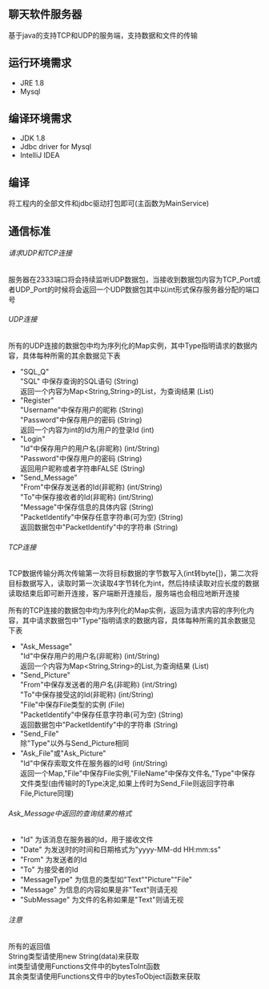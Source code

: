 ## 聊天软件服务器
基于java的支持TCP和UDP的服务端，支持数据和文件的传输
## 运行环境需求
* JRE 1.8
* Mysql
## 编译环境需求
* JDK 1.8
* Jdbc driver for Mysql
* IntelliJ IDEA
## 编译
将工程内的全部文件和jdbc驱动打包即可(主函数为MainService)
## 通信标准
###### 请求UDP和TCP连接
服务器在2333端口将会持续监听UDP数据包，当接收到数据包内容为TCP_Port或者UDP_Port的时候将会返回一个UDP数据包其中以int形式保存服务器分配的端口号
###### UDP连接
所有的UDP连接的数据包中均为序列化的Map实例，其中Type指明请求的数据内容，具体每种所需的其余数据见下表  
* "SQL_Q"   
  "SQL" 中保存查询的SQL语句 (String)  
  返回一个内容为Map<String,String>的List，为查询结果 (List)
* "Register"  
  "Username"中保存用户的昵称 (String)  
  "Password"中保存用户的密码 (String)  
  返回一个内容为int的Id为用户的登录Id (int)
* "Login"  
  "Id"中保存用户的用户名(非昵称) (int/String)  
  "Password"中保存用户的密码 (String)  
  返回用户昵称或者字符串FALSE (String)  
* "Send_Message"  
  "From"中保存发送者的Id(非昵称) (int/String)  
  "To"中保存接收者的Id(非昵称) (int/String)  
  "Message"中保存信息的具体内容 (String)  
  "PacketIdentify"中保存任意字符串(可为空) (String)  
  返回数据包中"PacketIdentify"中的字符串 (String)
###### TCP连接
TCP数据传输分两次传输第一次将目标数据的字节数写入(int转byte[])，第二次将目标数据写入，读取时第一次读取4字节转化为int，然后持续读取对应长度的数据读取结束后即可断开连接，客户端断开连接后，服务端也会相应地断开连接  
  
所有的TCP连接的数据包中均为序列化的Map实例，返回为请求内容的序列化内容，其中请求数据包中"Type"指明请求的数据内容，具体每种所需的其余数据见下表  
* "Ask_Message"  
  "Id"中保存用户的用户名(非昵称) (int/String)  
  返回一个内容为Map<String,String>的List,为查询结果 (List)
* "Send_Picture"  
  "From"中保存发送者的用户名(非昵称) (int/String)  
  "To"中保存接受这的Id(非昵称) (int/String)  
  "File"中保存File类型的实例 (File)  
  "PacketIdentify"中保存任意字符串(可为空) (String)  
  返回数据包中"PacketIdentify"中的字符串 (String)
* "Send_File"  
  除"Type"以外与Send_Picture相同
* "Ask_File"或"Ask_Picture"  
  "Id"中保存索取文件在服务器的Id号 (int/String)  
  返回一个Map,"File"中保存File实例,"FileName"中保存文件名,"Type"中保存文件类型(由传输时的Type决定,如果上传时为Send_File则返回字符串File,Picture同理)
###### Ask_Message中返回的查询结果的格式
* "Id" 为该消息在服务器的Id，用于接收文件
* "Date" 为发送时的时间和日期格式为"yyyy-MM-dd HH:mm:ss"
* "From" 为发送者的Id
* "To" 为接受者的Id
* "MessageType" 为信息的类型如"Text""Picture""File"
* "Message" 为信息的内容如果是非"Text"则请无视
* "SubMessage" 为文件的名称如果是"Text"则请无视
###### 注意
所有的返回值  
String类型请使用new String(data)来获取  
int类型请使用Functions文件中的bytesToInt函数  
其余类型请使用Functions文件中的bytesToObject函数来获取